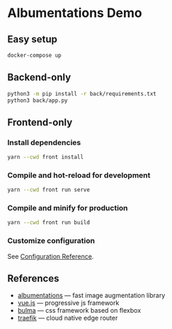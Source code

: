 # Albumentations Demo

## Easy setup

```bash
docker-compose up
```

## Backend-only

```bash
python3 -m pip install -r back/requirements.txt
python3 back/app.py
```

## Frontend-only

### Install dependencies
```bash
yarn --cwd front install
```

### Compile and hot-reload for development
```bash
yarn --cwd front run serve
```

### Compile and minify for production
```bash
yarn --cwd front run build
```

### Customize configuration
See [Configuration Reference](https://cli.vuejs.org/config/).

## References

* [albumentations](https://github.com/albu/albumentations) — fast image augmentation library
* [vue.js](https://vuejs.org/) — progressive js framework
* [bulma](https://bulma.io/) — css framework based on flexbox
* [traefik](https://traefik.io/) — cloud native edge router

